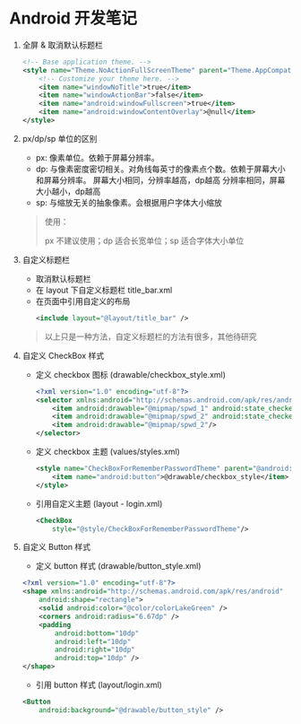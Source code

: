 # Android 开发笔记

1. 全屏 & 取消默认标题栏

	```xml
	<!-- Base application theme. -->
    <style name="Theme.NoActionFullScreenTheme" parent="Theme.AppCompat.Light.NoActionBar">
        <!-- Customize your theme here. -->
        <item name="windowNoTitle">true</item>
        <item name="windowActionBar">false</item>
        <item name="android:windowFullscreen">true</item>
        <item name="android:windowContentOverlay">@null</item>
    </style>
	```
	
2. px/dp/sp 单位的区别
	- px:
		像素单位。依赖于屏幕分辨率。
	- dp:
		与像素密度密切相关。对角线每英寸的像素点个数。依赖于屏幕大小和屏幕分辨率。
		屏幕大小相同，分辨率越高，dp越高
		分辨率相同，屏幕大小越小，dp越高
	- sp:
		与缩放无关的抽象像素。会根据用户字体大小缩放
		
	> 使用：
	> 
	> px 不建议使用；dp 适合长宽单位；sp 适合字体大小单位
	
3. 自定义标题栏

	- 取消默认标题栏
	- 在 layout 下自定义标题栏 title_bar.xml
	- 在页面中引用自定义的布局
		```xml
		<include layout="@layout/title_bar" />
		```
		
	> 以上只是一种方法，自定义标题栏的方法有很多，其他待研究
	

4. 自定义 CheckBox 样式

	- 定义 checkbox 图标 (drawable/checkbox_style.xml)
		```xml
		<?xml version="1.0" encoding="utf-8"?>
		<selector xmlns:android="http://schemas.android.com/apk/res/android">
			<item android:drawable="@mipmap/spwd_1" android:state_checked="true"/>
			<item android:drawable="@mipmap/spwd_2" android:state_checked="false"/>
			<item android:drawable="@mipmap/spwd_2"/>
		</selector>
		```
	- 定义 checkbox 主题 (values/styles.xml)
		```xml
		<style name="CheckBoxForRememberPasswordTheme" parent="@android:style/Widget.CompoundButton.CheckBox">
			<item name="android:button">@drawable/checkbox_style</item>
		</style>
		```
	- 引用自定义主题 (layout - login.xml)
		```xml
		<CheckBox
			style="@style/CheckBoxForRememberPasswordTheme"/>
		```
		
5. 自定义 Button 样式
	
	- 定义 button 样式 (drawable/button_style.xml)
	```xml
	<?xml version="1.0" encoding="utf-8"?>
	<shape xmlns:android="http://schemas.android.com/apk/res/android"
		android:shape="rectangle">
		<solid android:color="@color/colorLakeGreen" />
		<corners android:radius="6.67dp" />
		<padding
			android:bottom="10dp"
			android:left="10dp"
			android:right="10dp"
			android:top="10dp" />
	</shape>
	```
	- 引用 button 样式 (layout/login.xml)
	```xml
	<Button
        android:background="@drawable/button_style" />
	```
	